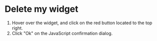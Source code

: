 Delete my widget
===

1. Hover over the widget, and click on the red button located to the top right.
2. Click "Ok" on the JavaScript confirmation dialog. 